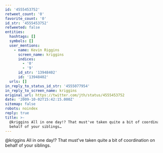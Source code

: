 ```yaml
---
id: '4555453752'
retweet_count: '0'
favorite_count: '0'
id_str: '4555453752'
retweeted: false
entities:
  hashtags: []
  symbols: []
  user_mentions:
    - name: Kevin Riggins
      screen_name: kriggins
      indices:
        - '0'
        - '9'
      id_str: '13948402'
      id: '13948402'
  urls: []
in_reply_to_status_id_str: '4555077954'
in_reply_to_screen_name: kriggins
original_url: https://twitter.com/jth/status/4555453752
date: '2009-10-02T15:42:15.000Z'
sitemap: false
robots: noindex
reply: true
title: >-
  @kriggins All in one day!? That must've taken quite a bit of coordination on
  behalf of your siblings…
---
```


@kriggins All in one day!? That must've taken quite a bit of coordination on behalf of your siblings.